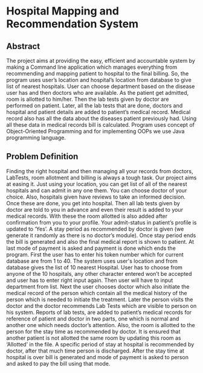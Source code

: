 # Hospital Mapping and Recommendation System
## Abstract
The project aims at providing the easy, efficient and accountable system by making a Command line
application which manages everything from recommending and mapping patient to hospital to the final
billing.
So, the program uses user’s location and hospital’s location from database to give list of nearest hospitals.
User can choose department based on the disease user has and then doctors who are available. As the
patient get admitted, room is allotted to him/her. Then the lab tests given by doctor are performed on
patient.
Later, all the lab tests that are done, doctors and hospital and patient details are added to patient’s
medical record. Medical record also has all the data about the diseases patient previously had. Using all
these data in medical records bill is calculated.
Program uses concept of Object-Oriented Programming and for implementing OOPs we use Java
programming language.

## Problem Definition
Finding the right hospital and then managing all your records from doctors, LabTests, room allotment and
billing is always a tough task. Our project aims at easing it. Just using your location, you can get list of all of
the nearest hospitals and can admit in any one them. You can choose doctor of your choice. Also, hospitals
given have reviews to take an informed decision. Once these are done, you get into hospital. Then all lab
tests given by doctor are told to you in advance and even their result is added to your medical records.
With these the room allotted is also added after confirmation from you to your profile. Your admit-status
in patient’s profile is updated to ‘Yes’. A stay period as recommended by doctor is given (we generate it
randomly as there is no doctor’s module). Once stay period ends the bill is generated and also the final
medical report is shown to patient. At last mode of payment is asked and payment is done which ends the
program.
First the user has to enter his token number which for current database are from 1 to 40.
The system uses user's location and from database gives the list of 10 nearest Hospital.
User has to choose from anyone of the 10 hospitals, any other character entered won’t be accepted
and user has to enter right input again.
Then user will have to input department from list.
Next the user chooses doctor which also initiate the medical record of the person which contain all
the medical history of the person which is needed to initiate the treatment.
Later the person visits the doctor and the doctor recommends Lab Tests which are visible to person
on his system.
Reports of lab tests, are added to patient’s medical records for reference of patient and doctor in
two parts, one which is normal and another one which needs doctor’s attention.
Also, the room is allotted to the person for the stay time as recommended by doctor. It is ensured
that another patient is not allotted the same room by updating this room as ‘Allotted’ in the file.
A specific period of stay at hospital is recommended by doctor, after that much time person is
discharged.
After the stay time at hospital is over bill is generated and mode of payment is asked to person and
asked to pay the bill using that mode.
